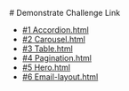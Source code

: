 <p> # Demonstrate Challenge Link 
<ul>
    <li>
        <a href="https://mzughbor.github.io/recovery-p-c01-s06-Components-and-Layout-Patterns/accordion.html"> #1 Accordion.html<a>
    </li>
    <li>
        <a href="https://mzughbor.github.io/recovery-p-c01-s06-Components-and-Layout-Patterns/carousel.html"> #2 Carousel.html<a>
    </li>
    <li>
        <a href="https://mzughbor.github.io/recovery-p-c01-s06-Components-and-Layout-Patterns/table.html"> #3 Table.html<a>
    </li>
    <li>
        <a href="https://mzughbor.github.io/recovery-p-c01-s06-Components-and-Layout-Patterns/pagination.html"> #4 Pagination.html<a>
    </li>
    <li>
        <a href="https://mzughbor.github.io/recovery-p-c01-s06-Components-and-Layout-Patterns/hero.html"> #5 Hero.html<a>
    </li>
    <li>
        <a href="https://mzughbor.github.io/recovery-p-c01-s06-Components-and-Layout-Patterns/email-app.html"> #6 Email-layout.html<a>
    </li>
</ul>
</p>
